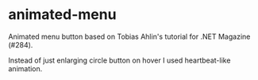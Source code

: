 # animated-menu

Animated menu button based on Tobias Ahlin's tutorial for .NET Magazine (#284).

Instead of just enlarging circle button on hover I used heartbeat-like animation.
